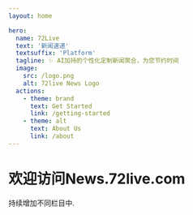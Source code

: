 ```yaml
---
layout: home

hero:
  name: 72Live
  text: '新闻速递'
  textsuffix: 'Platform'
  tagline: ✨ AI加持的个性化定制新闻聚合，为您节约时间
  image:
    src: /logo.png
    alt: 72live News Logo
  actions:
    - theme: brand
      text: Get Started
      link: /getting-started
    - theme: alt
      text: About Us
      link: /about
---
```


# 欢迎访问News.72live.com

持续增加不同栏目中.

